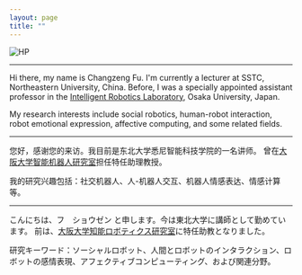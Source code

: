 ```yaml
---
layout: page
title: ""
---
```


![HP](https://user-images.githubusercontent.com/87885251/236381206-0928f4fe-919c-464b-8c2b-b637d88a4050.png)

------

Hi there, my name is Changzeng Fu. I'm currently a lecturer at SSTC, Northeastern University, China.
Before, I was a specially appointed assistant professor in the [Intelligent Robotics Laboratory](https://www.irl.sys.es.osaka-u.ac.jp/), Osaka University, Japan.

My research interests include social robotics, human-robot interaction, robot emotional expression, affective computing, and some related fields.


------

您好，感谢您的来访。我目前是东北大学悉尼智能科技学院的一名讲师。
曾在[大阪大学智能机器人研究室](https://www.irl.sys.es.osaka-u.ac.jp/)担任特任助理教授。

我的研究兴趣包括：社交机器人、人-机器人交互、机器人情感表达、情感计算等。


------

こんにちは、フ　ショウゼン と申します。今は東北大学に講師として勤めています。
前は、[大阪大学知能ロボティクス研究室](https://www.irl.sys.es.osaka-u.ac.jp/)に特任助教となりました。

研究キーワード：ソーシャルロボット、人間とロボットのインタラクション、ロボットの感情表現、アフェクティブコンピューティング、および関連分野。
